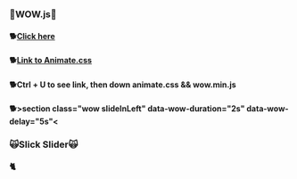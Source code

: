 ### 🐶WOW.js🐶
#### 🐕[Click here](https://wowjs.uk/) <br>
#### 🐕[Link to Animate.css](https://animate.style/) <br>
#### 🐕Ctrl + U to see link, then down animate.css && wow.min.js
#### 🐕>section class="wow slideInLeft" data-wow-duration="2s" data-wow-delay="5s"<


### 🙀Slick Slider🙀
#### 🐈
